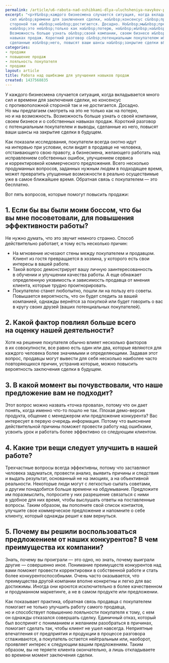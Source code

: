 ```yaml
---
permalink: /article/u6-rabota-nad-oshibkami-dlya-uluchsheniya-navykov-prodazh
excerpt: "<p>У&nbsp;каждого бизнесмена случается ситуация, когда вкладывается много
  сил и&nbsp;времени для заключения сделки, но&nbsp;консенсус с&nbsp;противоположной
  стороной так и&nbsp;не&nbsp;достигается. Досадно. Но&nbsp;мы&nbsp;предлагаем смотреть
  на&nbsp;это не&nbsp;только как на&nbsp;потерю, но&nbsp;и&nbsp;на&nbsp;возможность.
  Возможность больше узнать о&nbsp;своей компании, своем бизнесе и&nbsp;о&nbsp;собственных
  навыках продаж. Короткий разговор с&nbsp;потенциальным покупателем и&nbsp;выводы,
  сделанные из&nbsp;него, повысят ваши шансы на&nbsp;закрытие сделки в&nbsp;будущем.</p>"
categories:
- продажи
- повышение продаж
- лояльность покупателя
- продажи
layout: article
title: Работа над ошибками для улучшения навыков продаж
created: 1437568835
---
```

У каждого бизнесмена случается ситуация, когда вкладывается много сил и времени для заключения сделки, но консенсус с противоположной стороной так и не достигается. Досадно. Но мы предлагаем смотреть на это не только как на потерю, но и на возможность. Возможность больше узнать о своей компании, своем бизнесе и о собственных навыках продаж. Короткий разговор с потенциальным покупателем и выводы, сделанные из него, повысят ваши шансы на закрытие сделки в будущем.

Как показали исследования, покупатели всегда охотно идут на интервью при условии, если видят в продавце не человека, отстаивающего свою правоту, а бизнесмена, желающего работать над исправлением собственных ошибок, улучшением сервиса и корректировкой коммерческого предложения. Всего несколько продуманных вопросов, заданных нужным людям в подходящее время, может превратить упущенные возможности в реально осуществимые уже в самое ближайшее время. Обратная связь с покупателем — это бесплатно.

Вот пять вопросов, которые помогут повысить продажи:

## 1. Если бы вы были моим боссом, что бы вы мне посоветовали, для повышения эффективности работы? ##

Не нужно думать, что это звучит немного странно. Способ действительно работает, и тому есть несколько причин:

 *  На мгновение исчезают стены между покупателем и продавцом. Клиент из гостя превращается в хозяина, у которого есть свои интересы в вашей работе.
 *  Такой вопрос демонстрирует вашу личную заинтересованность в обучении и улучшении качества работы. А еще обнажает определенную уязвимость и зависимость продавца от мнения клиента, которые трудно проигнорировать.
 *  Покупателю станет любопытно, пошли ли на пользу его советы. Повышается вероятность, что он будет следить за вашей компанией, однажды вернётся за покупкой или будет говорить о вас в кругу своих друзей (ваших потенциальных покупателей).

## 2. Какой фактор повлиял больше всего на оценку нашей деятельности? ##

Хотя на решение покупателя обычно влияет несколько факторов в их совокупности, все равно есть один или два, которые являются для каждого человека более значимыми и определяющими. Задавая этот вопрос, продавцы могут вывести для себя несколько наиболее часто повторяющихся причин, устранив которые, можно повысить вероятность заключения сделки в будущем.

## 3. В какой момент вы почувствовали, что наше предложение вам не подходит? ##

Этот вопрос можно назвать «точка провала», потому что он дает понять, когда именно что-то пошло не так. Плохая демо-версия продукта, общение с менеджером или предложение конкурента? Вас интересует в первую очередь информация. Потому что выяснение действительной причины поможет провести работу над ошибками, усвоить урок и работать более эффективно со следующим клиентом.

## 4. Какие три вещи следует улучшить в нашей работе? ##

Трехчастные вопросы всегда эффективны, потому что заставляют человека задуматься, провести анализ, выявить причины и следствия и выдать результат, основанный не на эмоциях, а на объективной реальности. Некоторые люди могут с легкостью сыпать советами, а другим понадобится больше времени на обдумывание. Предложите им поразмыслить, попросите у них разрешение связаться с ними в удобное для них время, чтобы выслушать ответы на поставленные вопросы. Таким образом, вы пополните свой список контактов, улучшите свое коммерческое предложение и напомните о себе клиенту, который однажды решит к вам вернуться.

## 5. Почему вы решили воспользоваться предложением от наших конкурентов? В чем преимущества их компании? ##

Знать, почему вы проиграли — это одно, но знать, почему выиграли другие — совершенно иное. Понимание преимуществ конкурентов над вами поможет провести корректировки в собственной работе и стать более конкурентоспособными. Очень часто оказывается, что преимущества другой компании вполне конкретны и легко для вас достижимы. Иногда они кроются исключительно в более качественном и продуманном маркетинге, а не в самом продукте или предложении.

Как показывает практика, обратная связь продавца с покупателем помогает не только улучшить работу самого продавца, но и способствует повышению лояльности покупателя к тому, с кем он однажды отказался совершать сделку. Единичный отказ, который был воспринят с пониманием и желанием разобраться в причинах, помогает сделать так, чтобы клиент не ушел навсегда. Неприятные впечатления от предприятия и продукции в процессе разговора сглаживаются, а покупатель остается нейтральным или, наоборот, проявляет интерес к следующим вашим предложениям. Таким образом, вы не теряете клиента окончательно, а лишь откладываете во времени момент заключения сделки.
